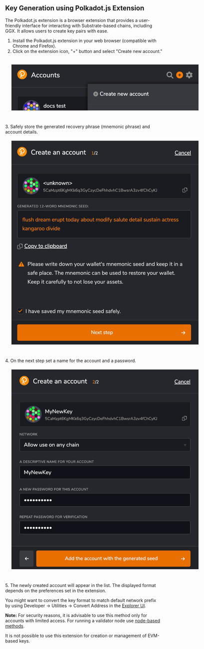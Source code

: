 ## Key Generation using Polkadot.js Extension

The Polkadot.js extension is a browser extension that provides a user-friendly interface for interacting with Substrate-based chains, including GGX. It allows users to create key pairs with ease.

1. Install the Polkadot.js extension in your web browser (compatible with Chrome and Firefox).
2. Click on the extension icon, "+" button  and select "Create new account."
<div align="center">
  <img src="../../assets/keys/polkadot-js-ext-create.png" alt="Polkadot.js extension" style="max-width: 600px; margin: 20px 20px 40px 20px;" />
</div>
3. Safely store the generated recovery phrase (mnemonic phrase) and account details.
<div align="center">
  <img src="../../assets/keys/polkadot-js-ext-seed.png" alt="Polkadot.js seed" style="max-width: 600px; margin: 20px 20px 40px 20px;" />
</div>
4. On the next step set a name for the account and a password.
<div align="center">
  <img src="../../assets/keys/polkadot-js-ext-password.png" alt="Polkadot.js account" style="max-width: 600px; margin: 20px 20px 40px 20px;" />
</div>
5. The newly created account will appear in the list. The displayed format depends on the preferences set in the extension.

You might want to convert the key format to match default network prefix by using Developer &rarr; Utilities &rarr; Convert Address in the [Explorer UI](https://testnet.sydney.ggxchain.io/).

**Note:** For security reasons, it is advisable to use this method only for accounts with limited access. For running a validator node use [node-based methods](node-create-keys.md).

It is not possible to use this extension for creation or management of EVM-based keys.
